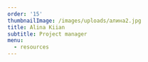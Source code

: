 ```yaml
---
order: '15'
thumbnailImage: /images/uploads/алина2.jpg
title: Alina Kiian
subtitle: Project manager
menu:
  - resources
---
```



